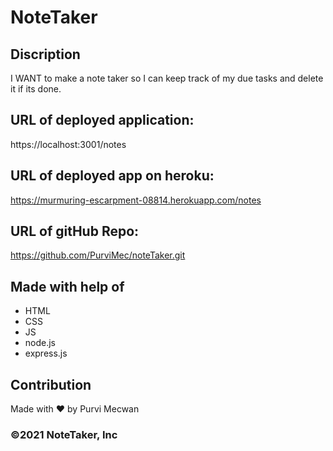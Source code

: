 # NoteTaker

## Discription
I WANT to make a note taker so I can keep track of my due tasks and delete it if its done.

## URL of deployed application:
https://localhost:3001/notes

## URL of deployed app on heroku:
https://murmuring-escarpment-08814.herokuapp.com/notes

## URL of gitHub Repo:
https://github.com/PurviMec/noteTaker.git

## Made with help of 
- HTML
- CSS
- JS
- node.js
- express.js

## Contribution
Made with ❤️ by Purvi Mecwan

### ©️2021 NoteTaker, Inc

